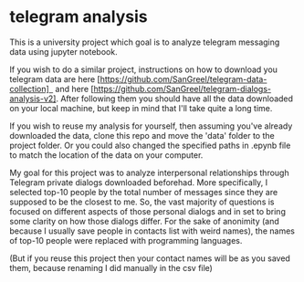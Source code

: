 # telegram analysis

This is a university project which goal is to analyze telegram messaging data using jupyter notebook.

If you wish to do a similar project, instructions on how to download you telegram data are here [https://github.com/SanGreel/telegram-data-collection]  and here [https://github.com/SanGreel/telegram-dialogs-analysis-v2].
After following them you should have all the data downloaded on your local machine, but keep in mind that I'll take quite a long time.

If you wish to reuse my analysis for yourself, then assuming you've already downloaded the data, clone this repo and move the 'data' folder to the project folder. 
Or you could also changed the specified paths in .epynb file to match the location of the data on your computer. 

My goal for this project was to analyze interpersonal relatiоnships through Telegram private dialogs downloaded beforehad. More specifically, 
I selected top-10 people by the total number of messages since they are supposed to be the closest to me. So, the vast majority of questions is focused on
 different aspects of those personal dialogs and in set to bring some clarity on how those dialogs differ.
For the sake of anonimity (and because I usually save people in contacts list with weird names), the names of top-10 people were replaced with programming languages. 

(But if you reuse this project then your contact names will be as you saved them, because renaming I did manually in the csv file)